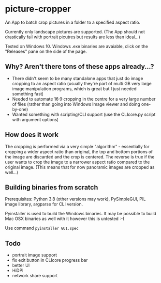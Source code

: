 # picture-cropper
An App to batch crop pictures in a folder to a specified aspect ratio.

Currently only landscape pictures are supported. (The App should not drastically fail with portrait picutres but results are less than ideal...)

Tested on Windows 10. Windows .exe binaries are avaiable, click on the "Releases" pane on the side of the page.

## Why? Aren't there tons of these apps already...?

 - There didn't seem to be many standalone apps that just do image cropping to an aspect ratio (usually they're part of multi GB very large image manipulation programs, which is great but I just needed something fast)
 - Needed to automate 16:9 cropping in the centre for a very large number of files (rather than going into Windows Image viewer and doing one-by-one)
 - Wanted something with scripting/CLI support (use the CLIcore.py script with argument options)

## How does it work
The cropping is performed via a very simple "algorithm" - essentially for cropping a wider aspect ratio than original, the top and bottom portions of the image are discarded and the crop is centered. The reverse is true if the user wants to crop the image to a narrower aspect ratio compared to the original image. (This means that for now panoramic images are cropped as well...)

## Building binaries from scratch
Prerequisites: Python 3.8 (other versions may work), PySimpleGUI, PIL image library, argparse for CLI version.

Pyinstaller is used to build the Windows binaries. It may be possible to build Mac OSX binaries as well with it however this is untested :-)

Use command `pyinstaller GUI.spec`

## Todo
 - portrait image support
 - fix exit button in CLIcore progress bar
 - better UI
 - HiDPI
 - network share support
